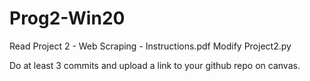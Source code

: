 # Prog2-Win20

Read Project 2 - Web Scraping - Instructions.pdf
Modify Project2.py

Do at least 3 commits and upload a link to your github repo on canvas.
